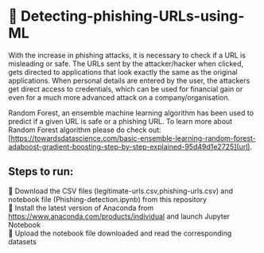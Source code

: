 # :pushpin: Detecting-phishing-URLs-using-ML

With the increase in phishing attacks, it is necessary to check if a URL is misleading or safe. The URLs sent by the attacker/hacker when clicked, gets directed to applications that look exactly the same as the original applications. When personal details are entered by the user, the attackers get direct access to credentials, which can be used for financial gain or even for a much more advanced attack on a company/organisation.

Random Forest, an ensemble machine learning algorithm has been used to predict if a given URL is safe or a phishing URL. To learn more about Random Forest algorithm please do  check out: [https://towardsdatascience.com/basic-ensemble-learning-random-forest-adaboost-gradient-boosting-step-by-step-explained-95d49d1e2725](url).

<h2>Steps to run:</h2>

:orange_book: Download the CSV files (legitimate-urls.csv,phishing-urls.csv) and notebook file (Phishing-detection.ipynb) from this repository  
:green_book: Install the latest version of Anaconda from https://www.anaconda.com/products/individual and launch Jupyter Notebook  
:blue_book: Upload the notebook file downloaded and read the corresponding datasets  
